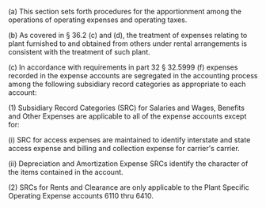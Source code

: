(a) This section sets forth procedures for the apportionment among the operations of operating expenses and operating taxes.

(b) As covered in § 36.2 (c) and (d), the treatment of expenses relating to plant furnished to and obtained from others under rental arrangements is consistent with the treatment of such plant.

(c) In accordance with requirements in part 32 § 32.5999 (f) expenses recorded in the expense accounts are segregated in the accounting process among the following subsidiary record categories as appropriate to each account:
                        

(1) Subsidiary Record Categories (SRC) for Salaries and Wages, Benefits and Other Expenses are applicable to all of the expense accounts except for:
                        

(i) SRC for access expenses are maintained to identify interstate and state access expense and billing and collection expense for carrier's carrier.

(ii) Depreciation and Amortization Expense SRCs identify the character of the items contained in the account.

(2) SRCs for Rents and Clearance are only applicable to the Plant Specific Operating Expense accounts 6110 thru 6410.

